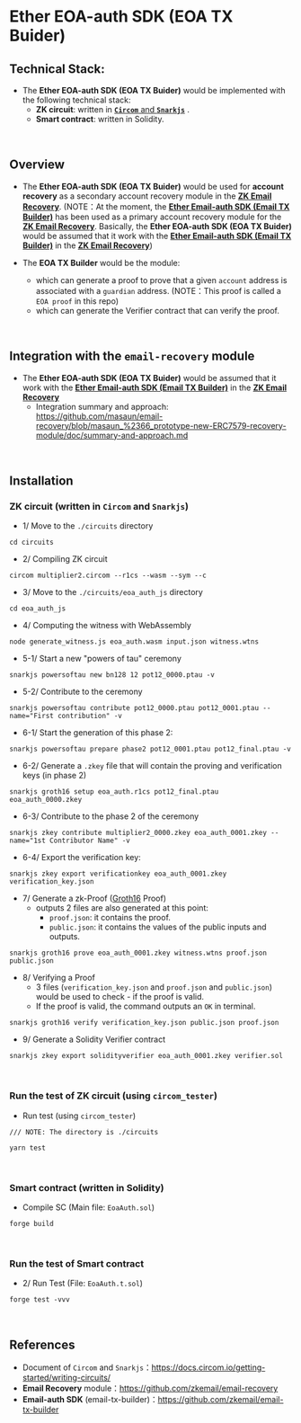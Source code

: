 # Ether EOA-auth SDK (EOA TX Buider)

## Technical Stack:
- The **Ether EOA-auth SDK (EOA TX Buider)** would be implemented with the following technical stack:
  - **ZK circuit**: written in [**`Circom`** and **`Snarkjs`**](https://docs.circom.io/) .
  - **Smart contract**: written in Solidity.

<br>

## Overview

- The **Ether EOA-auth SDK (EOA TX Buider)** would be used for **account recovery** as a secondary account recovery module in the [**ZK Email Recovery**](https://github.com/zkemail/email-recovery). (NOTE：At the moment, the [**Ether Email-auth SDK (Email TX Builder)**](https://github.com/zkemail/email-tx-builder) has been used as a primary account recovery module for the [**ZK Email Recovery**](https://github.com/zkemail/email-recovery). Basically, the **Ether EOA-auth SDK (EOA TX Buider)** would be assumed that it work with the [**Ether Email-auth SDK (Email TX Builder)**](https://github.com/zkemail/email-tx-builder) in the [**ZK Email Recovery**](https://github.com/zkemail/email-recovery))

- The **EOA TX Builder** would be the module:
  - which can generate a proof to prove that a given `account` address is associated with a `guardian` address. (NOTE：This proof is called a `EOA proof` in this repo)
  - which can generate the Verifier contract that can verify the proof.

<br>

## Integration with the `email-recovery` module

- The **Ether EOA-auth SDK (EOA TX Buider)** would be assumed that it work with the [**Ether Email-auth SDK (Email TX Builder)**](https://github.com/zkemail/email-tx-builder) in the [**ZK Email Recovery**](https://github.com/zkemail/email-recovery)
   - Integration summary and approach:
      https://github.com/masaun/email-recovery/blob/masaun_%2366_prototype-new-ERC7579-recovery-module/doc/summary-and-approach.md


<br>

## Installation

### ZK circuit (written in `Circom` and `Snarkjs`)

- 1/ Move to the `./circuits` directory
```shell
cd circuits
```

- 2/ Compiling ZK circuit
```shell
circom multiplier2.circom --r1cs --wasm --sym --c
```

- 3/ Move to the `./circuits/eoa_auth_js` directory
```shell
cd eoa_auth_js
```

- 4/ Computing the witness with WebAssembly
```shell
node generate_witness.js eoa_auth.wasm input.json witness.wtns
```

- 5-1/ Start a new "powers of tau" ceremony
```shell
snarkjs powersoftau new bn128 12 pot12_0000.ptau -v
```

- 5-2/ Contribute to the ceremony
```shell
snarkjs powersoftau contribute pot12_0000.ptau pot12_0001.ptau --name="First contribution" -v
```

- 6-1/ Start the generation of this phase 2:
```shell
snarkjs powersoftau prepare phase2 pot12_0001.ptau pot12_final.ptau -v
```

- 6-2/ Generate a `.zkey` file that will contain the proving and verification keys (in phase 2)
```shell
snarkjs groth16 setup eoa_auth.r1cs pot12_final.ptau eoa_auth_0000.zkey
```

- 6-3/ Contribute to the phase 2 of the ceremony
```shell
snarkjs zkey contribute multiplier2_0000.zkey eoa_auth_0001.zkey --name="1st Contributor Name" -v
```

- 6-4/ Export the verification key:
```shell
snarkjs zkey export verificationkey eoa_auth_0001.zkey verification_key.json
```

- 7/ Generate a zk-Proof ([Groth16](https://eprint.iacr.org/2016/260) Proof) 
   - outputs 2 files are also generated at this point:
      - `proof.json`: it contains the proof.
      - `public.json`: it contains the values of the public inputs and outputs.
```shell
snarkjs groth16 prove eoa_auth_0001.zkey witness.wtns proof.json public.json
```

- 8/ Verifying a Proof
   - 3 files (`verification_key.json` and `proof.json` and `public.json`) would be used to check - if the proof is valid. 
   - If the proof is valid, the command outputs an `OK` in terminal.
```shell
snarkjs groth16 verify verification_key.json public.json proof.json
```

- 9/ Generate a Solidity Verifier contract
```shell
snarkjs zkey export solidityverifier eoa_auth_0001.zkey verifier.sol
```

<br>

### Run the test of ZK circuit (using `circom_tester`)
- Run test (using `circom_tester`)
```shell
/// NOTE: The directory is ./circuits

yarn test
```


<br>


### Smart contract (written in Solidity)

- Compile SC (Main file: `EoaAuth.sol`)
```shell
forge build
```

<br>

### Run the test of Smart contract
- 2/ Run Test (File: `EoaAuth.t.sol`)
```shell
forge test -vvv
```


<br>

## References

- Document of `Circom` and `Snarkjs`：https://docs.circom.io/getting-started/writing-circuits/
- **Email Recovery** module：https://github.com/zkemail/email-recovery
- **Email-auth SDK** (email-tx-builder)：https://github.com/zkemail/email-tx-builder
